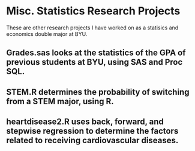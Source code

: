 # Misc. Statistics Research Projects
These are other research projects I have worked on as a statisics and economics double major at BYU. 

## Grades.sas looks at the statistics of the GPA of previous students at BYU, using SAS and Proc SQL. 
## STEM.R determines the probability of switching from a STEM major, using R. 
## heartdisease2.R uses back, forward, and stepwise regression to determine the factors related to receiving cardiovascular  diseases.
